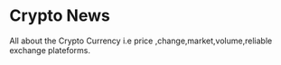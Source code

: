 # Crypto News

All about the Crypto Currency i.e price ,change,market,volume,reliable exchange plateforms.
